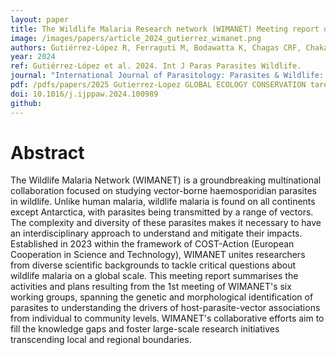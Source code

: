 ```yaml
---
layout: paper
title: The Wildlife Malaria Research network (WIMANET) Meeting report on the 1st WIMANET workshop
image: /images/papers/article_2024_gutierrez_wimanet.png
authors: Gutiérrez-López R, Ferraguti M, Bodawatta K, Chagas CRF, Chakarov N, Duc M, García-Longoria L, Lopes RJ, Martínez-de la Puente J,  Renner S,  Santiago-Alarcón D, Sehgal R, Stankovic D, Marzal A, Dunn JC. 
year: 2024
ref: Gutiérrez-López et al. 2024. Int J Paras Parasites Wildlife.
journal: "International Journal of Parasitology: Parasites & Wildlife: 24: 100989."
pdf: /pdfs/papers/2025 Gutierrez-Lopez GLOBAL ECOLOGY CONSERVATION tarentola sympatry.pdf
doi: 10.1016/j.ijppaw.2024.100989
github: 
---
```


# Abstract

The Wildlife Malaria Network (WIMANET) is a groundbreaking multinational collaboration focused on studying vector-borne haemosporidian parasites in wildlife. Unlike human malaria, wildlife malaria is found on all continents except Antarctica, with parasites being transmitted by a range of vectors. The complexity and diversity of these parasites makes it necessary to have an interdisciplinary approach to understand and mitigate their impacts. Established in 2023 within the framework of COST-Action (European Cooperation in Science and Technology), WIMANET unites researchers from diverse scientific backgrounds to tackle critical questions about wildlife malaria on a global scale. This meeting report summarises the activities and plans resulting from the 1st meeting of WIMANET's six working groups, spanning the genetic and morphological identification of parasites to understanding the drivers of host-parasite-vector associations from individual to community levels. WIMANET's collaborative efforts aim to fill the knowledge gaps and foster large-scale research initiatives transcending local and regional boundaries.
